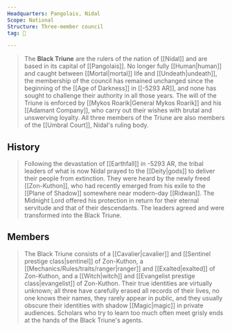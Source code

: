 ```yaml
---
Headquarters: Pangolais, Nidal
Scope: National
Structure: Three-member council
tag: 👥

---
```


> The **Black Triune** are the rulers of the nation of [[Nidal]] and are based in its capital of [[Pangolais]]. No longer fully [[Human|human]] and caught between [[Mortal|mortal]] life and [[Undeath|undeath]], the membership of the council has remained unchanged since the beginning of the [[Age of Darkness]] in [[-5293 AR]], and none has sought to challenge their authority in all those years. The will of the Triune is enforced by [[Mykos Roarik|General Mykos Roarik]] and his [[Adamant Company]], who carry out their wishes with brutal and unswerving loyalty. All three members of the Triune are also members of the [[Umbral Court]], Nidal's ruling body.


## History

> Following the devastation of [[Earthfall]] in -5293 AR, the tribal leaders of what is now Nidal prayed to the [[Deity|gods]] to deliver their people from extinction. They were heard by the newly freed [[Zon-Kuthon]], who had recently emerged from his exile to the [[Plane of Shadow]] somewhere near modern-day [[Ridwan]]. The Midnight Lord offered his protection in return for their eternal servitude and that of their descendants. The leaders agreed and were transformed into the Black Triune.


## Members

> The Black Triune consists of a [[Cavalier|cavalier]] and [[Sentinel prestige class|sentinel]] of Zon-Kuthon, a [[Mechanics/Rules/traits/ranger|ranger]] and [[Exalted|exalted]] of Zon-Kuthon, and a [[Witch|witch]] and [[Evangelist prestige class|evangelist]] of Zon-Kuthon. Their true identities are virtually unknown; all three have carefully erased all records of their lives, no one knows their names, they rarely appear in public, and they usually obscure their identities with shadow [[Magic|magic]] in private audiences. Scholars who try to learn too much often meet grisly ends at the hands of the Black Triune's agents.








